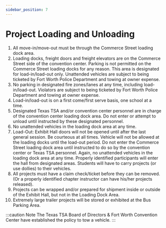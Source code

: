 ```yaml
---
sidebar_position: 7
---
```


# Project Loading and Unloading

1. All move-in/move-out must be through the Commerce Street loading dock area.
2. Loading docks, freight doors and freight elevators are on the Commerce Street side of the convention center. Parking is not permitted on the Commerce Street loading docks for any reason. This area is designated for load-in/load-out only. Unattended vehicles are subject to being ticketed by Fort Worth Police Department and towing at owner expense.
3. No parking in designated fire zones/lanes at any time, including load-in/load-out. Violators are subject to being ticketed by Fort Worth Police Department and towing at owner expense.
4. Load-in/load-out is on a first come/first serve basis, one school at a time.
5. Designated Texas TSA and/or convention center personnel are in charge of the convention center loading dock area. Do not enter or attempt to unload until instructed by these designated personnel.
6. No unattended vehicles in the loading dock area at any time.
7. Load-Out: Exhibit Hall doors will not be opened until after the last general session. Be courteous at all times. Vehicle will not be allowed at the loading docks until the load-out period. Do not enter the Commerce Street loading dock area until instructed to do so by the convention center or Texas TSA personnel. Again, no unattended vehicles in the loading dock area at any time. Properly identified participants will enter the hall from designated areas. Students will have to carry projects (or use dollies) to their vehicles.
8. All projects must have a claim check/ticket before they can be removed. (Or a properly identified chapter instructor can have his/her projects released).
9. Projects can be wrapped and/or prepared for shipment inside or outside of the Exhibit Hall, but not in the Loading Dock Area.
10. Extremely large trailer projects will be stored or exhibited at the Bus Parking Area.

:::caution Note
The Texas TSA Board of Directors & Fort Worth Convention Center have established the policy to tow a vehicle.
:::
